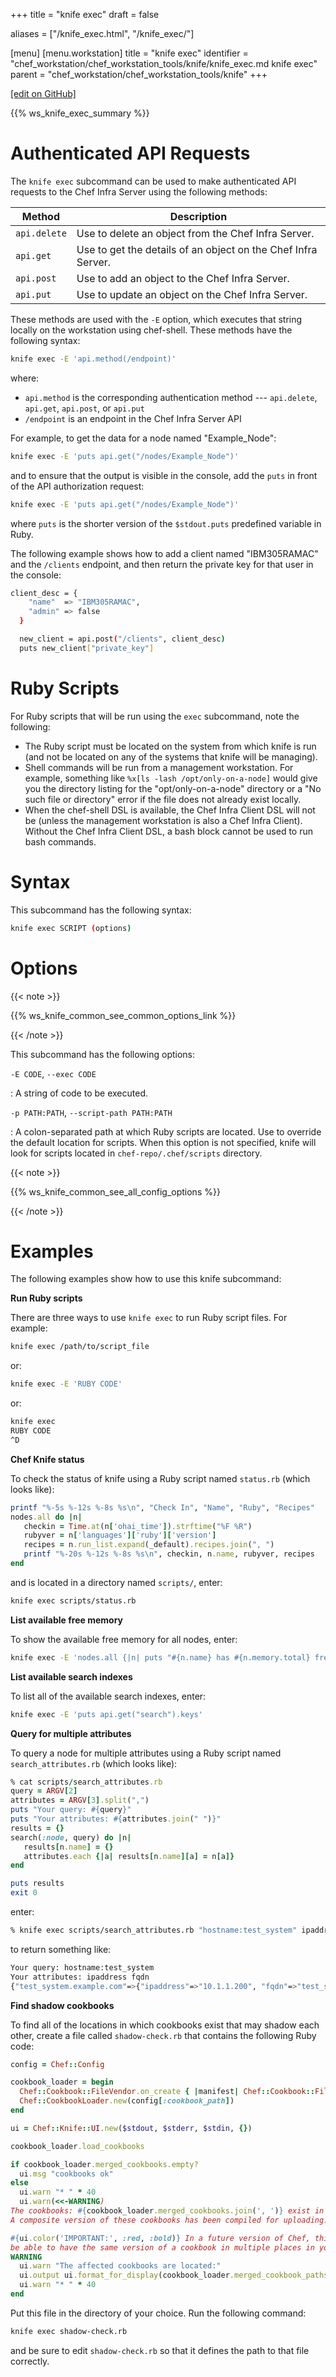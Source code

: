 +++
title = "knife exec"
draft = false

aliases = ["/knife_exec.html", "/knife_exec/"]

[menu]
  [menu.workstation]
    title = "knife exec"
    identifier = "chef_workstation/chef_workstation_tools/knife/knife_exec.md knife exec"
    parent = "chef_workstation/chef_workstation_tools/knife"
+++

[\[edit on GitHub\]](https://github.com/chef/chef-workstation/blob/master/www/content/workstation/knife_exec.md)

{{% ws_knife_exec_summary %}}

Authenticated API Requests
==========================

The `knife exec` subcommand can be used to make authenticated API
requests to the Chef Infra Server using the following methods:

<table>
<colgroup>
<col style="width: 12%" />
<col style="width: 87%" />
</colgroup>
<thead>
<tr class="header">
<th>Method</th>
<th>Description</th>
</tr>
</thead>
<tbody>
<tr class="odd">
<td><code>api.delete</code></td>
<td>Use to delete an object from the Chef Infra Server.</td>
</tr>
<tr class="even">
<td><code>api.get</code></td>
<td>Use to get the details of an object on the Chef Infra Server.</td>
</tr>
<tr class="odd">
<td><code>api.post</code></td>
<td>Use to add an object to the Chef Infra Server.</td>
</tr>
<tr class="even">
<td><code>api.put</code></td>
<td>Use to update an object on the Chef Infra Server.</td>
</tr>
</tbody>
</table>

These methods are used with the `-E` option, which executes that string
locally on the workstation using chef-shell. These methods have the
following syntax:

``` bash
knife exec -E 'api.method(/endpoint)'
```

where:

-   `api.method` is the corresponding authentication method ---
    `api.delete`, `api.get`, `api.post`, or `api.put`
-   `/endpoint` is an endpoint in the Chef Infra Server API

For example, to get the data for a node named "Example_Node":

``` bash
knife exec -E 'puts api.get("/nodes/Example_Node")'
```

and to ensure that the output is visible in the console, add the `puts`
in front of the API authorization request:

``` bash
knife exec -E 'puts api.get("/nodes/Example_Node")'
```

where `puts` is the shorter version of the `$stdout.puts` predefined
variable in Ruby.

The following example shows how to add a client named "IBM305RAMAC" and
the `/clients` endpoint, and then return the private key for that user
in the console:

``` bash
client_desc = {
    "name"  => "IBM305RAMAC",
    "admin" => false
  }

  new_client = api.post("/clients", client_desc)
  puts new_client["private_key"]
```

Ruby Scripts
============

For Ruby scripts that will be run using the `exec` subcommand, note the
following:

-   The Ruby script must be located on the system from which knife is
    run (and not be located on any of the systems that knife will be
    managing).
-   Shell commands will be run from a management workstation. For
    example, something like `%x[ls -lash /opt/only-on-a-node]` would
    give you the directory listing for the "opt/only-on-a-node"
    directory or a "No such file or directory" error if the file does
    not already exist locally.
-   When the chef-shell DSL is available, the Chef Infra Client DSL will
    not be (unless the management workstation is also a Chef Infra
    Client). Without the Chef Infra Client DSL, a bash block cannot be
    used to run bash commands.

Syntax
======

This subcommand has the following syntax:

``` bash
knife exec SCRIPT (options)
```

Options
=======

{{< note >}}

{{% ws_knife_common_see_common_options_link %}}

{{< /note >}}

This subcommand has the following options:

`-E CODE`, `--exec CODE`

:   A string of code to be executed.

`-p PATH:PATH`, `--script-path PATH:PATH`

:   A colon-separated path at which Ruby scripts are located. Use to
    override the default location for scripts. When this option is not
    specified, knife will look for scripts located in
    `chef-repo/.chef/scripts` directory.

{{< note >}}

{{% ws_knife_common_see_all_config_options %}}

{{< /note >}}

Examples
========

The following examples show how to use this knife subcommand:

**Run Ruby scripts**

There are three ways to use `knife exec` to run Ruby script files. For
example:

``` bash
knife exec /path/to/script_file
```

or:

``` bash
knife exec -E 'RUBY CODE'
```

or:

``` bash
knife exec
RUBY CODE
^D
```

**Chef Knife status**

To check the status of knife using a Ruby script named `status.rb`
(which looks like):

``` ruby
printf "%-5s %-12s %-8s %s\n", "Check In", "Name", "Ruby", "Recipes"
nodes.all do |n|
   checkin = Time.at(n['ohai_time']).strftime("%F %R")
   rubyver = n['languages']['ruby']['version']
   recipes = n.run_list.expand(_default).recipes.join(", ")
   printf "%-20s %-12s %-8s %s\n", checkin, n.name, rubyver, recipes
end
```

and is located in a directory named `scripts/`, enter:

``` bash
knife exec scripts/status.rb
```

**List available free memory**

To show the available free memory for all nodes, enter:

``` bash
knife exec -E 'nodes.all {|n| puts "#{n.name} has #{n.memory.total} free memory"}'
```

**List available search indexes**

To list all of the available search indexes, enter:

``` bash
knife exec -E 'puts api.get("search").keys'
```

**Query for multiple attributes**

To query a node for multiple attributes using a Ruby script named
`search_attributes.rb` (which looks like):

``` ruby
% cat scripts/search_attributes.rb
query = ARGV[2]
attributes = ARGV[3].split(",")
puts "Your query: #{query}"
puts "Your attributes: #{attributes.join(" ")}"
results = {}
search(:node, query) do |n|
   results[n.name] = {}
   attributes.each {|a| results[n.name][a] = n[a]}
end

puts results
exit 0
```

enter:

``` bash
% knife exec scripts/search_attributes.rb "hostname:test_system" ipaddress,fqdn
```

to return something like:

``` bash
Your query: hostname:test_system
Your attributes: ipaddress fqdn
{"test_system.example.com"=>{"ipaddress"=>"10.1.1.200", "fqdn"=>"test_system.example.com"}}
```

**Find shadow cookbooks**

To find all of the locations in which cookbooks exist that may shadow
each other, create a file called `shadow-check.rb` that contains the
following Ruby code:

``` ruby
config = Chef::Config

cookbook_loader = begin
  Chef::Cookbook::FileVendor.on_create { |manifest| Chef::Cookbook::FileSystemFileVendor.new(manifest, config[:cookbook_path]) }
  Chef::CookbookLoader.new(config[:cookbook_path])
end

ui = Chef::Knife::UI.new($stdout, $stderr, $stdin, {})

cookbook_loader.load_cookbooks

if cookbook_loader.merged_cookbooks.empty?
  ui.msg "cookbooks ok"
else
  ui.warn "* " * 40
  ui.warn(<<-WARNING)
The cookbooks: #{cookbook_loader.merged_cookbooks.join(', ')} exist in multiple places in your cookbook_path.
A composite version of these cookbooks has been compiled for uploading.

#{ui.color('IMPORTANT:', :red, :bold)} In a future version of Chef, this behavior will be removed and you will no longer
be able to have the same version of a cookbook in multiple places in your cookbook_path.
WARNING
  ui.warn "The affected cookbooks are located:"
  ui.output ui.format_for_display(cookbook_loader.merged_cookbook_paths)
  ui.warn "* " * 40
end
```

Put this file in the directory of your choice. Run the following
command:

``` bash
knife exec shadow-check.rb
```

and be sure to edit `shadow-check.rb` so that it defines the path to
that file correctly.
